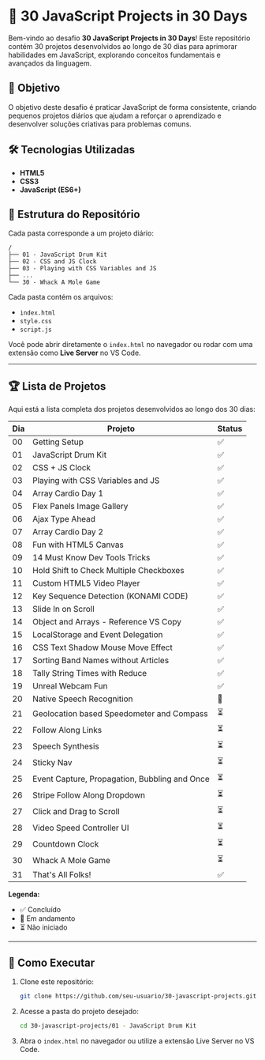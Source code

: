 # 🚀 30 JavaScript Projects in 30 Days

Bem-vindo ao desafio **30 JavaScript Projects in 30 Days**! Este repositório contém 30 projetos desenvolvidos ao longo de 30 dias para aprimorar habilidades em JavaScript, explorando conceitos fundamentais e avançados da linguagem.

## 📌 Objetivo

O objetivo deste desafio é praticar JavaScript de forma consistente, criando pequenos projetos diários que ajudam a reforçar o aprendizado e desenvolver soluções criativas para problemas comuns.

## 🛠 Tecnologias Utilizadas

- **HTML5**
- **CSS3**
- **JavaScript (ES6+)**

## 📂 Estrutura do Repositório

Cada pasta corresponde a um projeto diário:

```
/
├── 01 - JavaScript Drum Kit
├── 02 - CSS and JS Clock
├── 03 - Playing with CSS Variables and JS
├── ...
└── 30 - Whack A Mole Game
```

Cada pasta contém os arquivos:

- `index.html`
- `style.css`
- `script.js`

Você pode abrir diretamente o `index.html` no navegador ou rodar com uma extensão como **Live Server** no VS Code.

---

## 🏆 Lista de Projetos

Aqui está a lista completa dos projetos desenvolvidos ao longo dos 30 dias:

| Dia | Projeto                                       | Status |
| --- | --------------------------------------------- | ------ |
| 00  | Getting Setup                                 | ✅     |
| 01  | JavaScript Drum Kit                           | ✅     |
| 02  | CSS + JS Clock                                | ✅     |
| 03  | Playing with CSS Variables and JS             | ✅     |
| 04  | Array Cardio Day 1                            | ✅     |
| 05  | Flex Panels Image Gallery                     | ✅     |
| 06  | Ajax Type Ahead                               | ✅     |
| 07  | Array Cardio Day 2                            | ✅     |
| 08  | Fun with HTML5 Canvas                         | ✅     |
| 09  | 14 Must Know Dev Tools Tricks                 | ✅     |
| 10  | Hold Shift to Check Multiple Checkboxes       | ✅     |
| 11  | Custom HTML5 Video Player                     | ✅     |
| 12  | Key Sequence Detection (KONAMI CODE)          | ✅     |
| 13  | Slide In on Scroll                            | ✅     |
| 14  | Object and Arrays - Reference VS Copy         | ✅     |
| 15  | LocalStorage and Event Delegation             | ✅     |
| 16  | CSS Text Shadow Mouse Move Effect             | ✅     |
| 17  | Sorting Band Names without Articles           | ✅     |
| 18  | Tally String Times with Reduce                | ✅     |
| 19  | Unreal Webcam Fun                             | ✅     |
| 20  | Native Speech Recognition                     | 🔄     |
| 21  | Geolocation based Speedometer and Compass     | ⏳     |
| 22  | Follow Along Links                            | ⏳     |
| 23  | Speech Synthesis                              | ⏳     |
| 24  | Sticky Nav                                    | ⏳     |
| 25  | Event Capture, Propagation, Bubbling and Once | ⏳     |
| 26  | Stripe Follow Along Dropdown                  | ⏳     |
| 27  | Click and Drag to Scroll                      | ⏳     |
| 28  | Video Speed Controller UI                     | ⏳     |
| 29  | Countdown Clock                               | ⏳     |
| 30  | Whack A Mole Game                             | ⏳     |
| 31  | That's All Folks!                             | ✅     |

**Legenda:**

- ✅ Concluído
- 🔄 Em andamento
- ⏳ Não iniciado

---

## 🚀 Como Executar

1. Clone este repositório:
   ```bash
   git clone https://github.com/seu-usuario/30-javascript-projects.git
   ```
2. Acesse a pasta do projeto desejado:
   ```bash
   cd 30-javascript-projects/01 - JavaScript Drum Kit
   ```
3. Abra o `index.html` no navegador ou utilize a extensão Live Server no VS Code.
